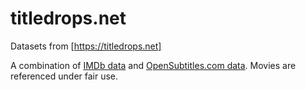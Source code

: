 # titledrops.net
Datasets from [https://titledrops.net]

A combination of [IMDb data](https://developer.imdb.com/non-commercial-datasets/) and [OpenSubtitles.com data](https://opensubtitles.com).
Movies are referenced under fair use.
